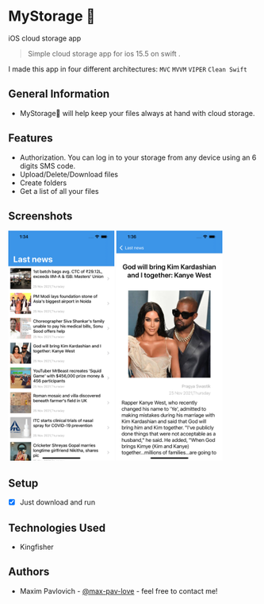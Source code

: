 # MyStorage 📂
iOS cloud storage app
> Simple cloud storage app for ios 15.5 on swift .

I made this app in four different architectures: `MVC` `MVVM` `VIPER` `Clean Swift`

## General Information
- MyStorage📂 will help keep your files always at hand with cloud storage.
## Features
- Authorization. You can log in to your storage from any device using an 6 digits SMS code.
- Upload/Delete/Download files
- Create folders
- Get a list of all your files

## Screenshots

<img src="https://github.com/max-pav-love/lastNews/blob/main/Screenshots/MainScreen.png" width="214" height="463">  <img src="https://github.com/max-pav-love/lastNews/blob/main/Screenshots/DetailScreen.png" width="214" height="463">

## Setup
- [x] Just download and run

## Technologies Used
- Kingfisher

## Authors
- Maxim Pavlovich - [@max-pav-love](https://github.com/max-pav-love) - feel free to contact me!
